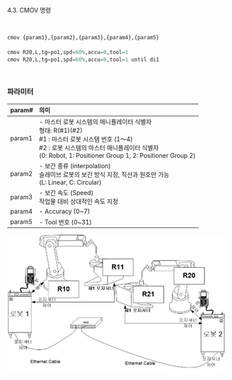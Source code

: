 ﻿4.3. CMOV 명령

<br>

```python
cmov {param1},{param2},{param3},{param4},{param5}

cmov R20,L,tg=po1,spd=60%,accu=0,tool=1
cmov R20,L,tg=po1,spd=60%,accu=0,tool=1 until di1
```



<br>

### 파라미터
| param# | 의미 | 
| :--- | :--- | 
| param1| - 마스터 로봇 시스템의 매니퓰레이터 식별자 <br> 형태: R(#1)(#2) <br> #1 : 마스터 로봇 시스템 번호 (1～4) <br> #2 : 로봇 시스템의 마스터 매니퓰레이터 식별자 <br> (0: Robot, 1: Positioner Group 1, 2: Positioner Group 2)| 
| param2 | - 보간 종류 (interpolation)  <br> 슬레이브 로봇의 보간 방식 지정, 직선과 원호만 가능 <br> (L: Linear, C: Circular)|
| param3 | - 보간 속도 (Speed) <Br> 작업물 대비 상대적인 속도 지정 | 
| param4 | - Accuracy (0~7)|
| param5 | - Tool 번호 (0~31) |


![[그림 4-3] ID 식별자 구분 방법](../_assets/4-3.png)